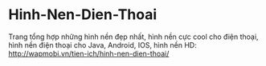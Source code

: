 Hinh-Nen-Dien-Thoai
===================

Trang tổng hợp những hình nền đẹp nhất, hình nền cực cool cho điện thoại, hình nền điện thoại cho Java, Android, IOS, hình nền HD: http://wapmobi.vn/tien-ich/hinh-nen-dien-thoai/
